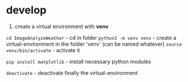 # develop

1. create a virtual environment with **venv**

```cd ImageAnalyzeWeather```     - cd in folder
```python3 -m venv venv```       - create a virtual-environment in the folder 'venv' (can be named whatever)
```source venv/bin/activate```   - activate it

```pip install matplotlib```     - install necessary python modules

```deactivate```                 - deactivate finally the virtual-environment
